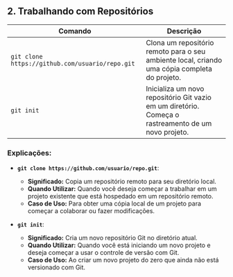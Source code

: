 ## 2. Trabalhando com Repositórios

| Comando                                     | Descrição                                                    |
|---------------------------------------------|--------------------------------------------------------------|
| `git clone https://github.com/usuario/repo.git` | Clona um repositório remoto para o seu ambiente local, criando uma cópia completa do projeto. |
| `git init`                                 | Inicializa um novo repositório Git vazio em um diretório. Começa o rastreamento de um novo projeto. |

### Explicações:

- **`git clone https://github.com/usuario/repo.git`**:
  - **Significado:** Copia um repositório remoto para seu diretório local.
  - **Quando Utilizar:** Quando você deseja começar a trabalhar em um projeto existente que está hospedado em um repositório remoto.
  - **Caso de Uso:** Para obter uma cópia local de um projeto para começar a colaborar ou fazer modificações.

- **`git init`**:
  - **Significado:** Cria um novo repositório Git no diretório atual.
  - **Quando Utilizar:** Quando você está iniciando um novo projeto e deseja começar a usar o controle de versão com Git.
  - **Caso de Uso:** Ao criar um novo projeto do zero que ainda não está versionado com Git.